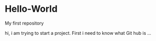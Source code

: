 # Hello-World
My first repository

hi,
i am trying to start a project. First i need to know what Git hub is ...
